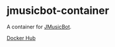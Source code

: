 # jmusicbot-container

A container for [JMusicBot](https://github.com/jagrosh/MusicBot).

[Docker Hub](https://hub.docker.com/r/swatre/jmusicbot)
